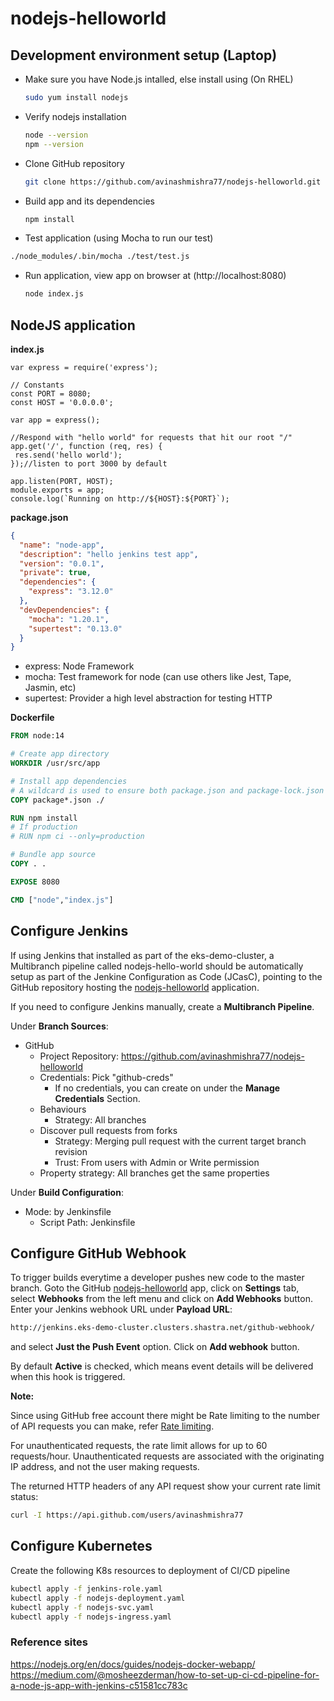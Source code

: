# nodejs-helloworld

## Development environment setup (Laptop)

* Make sure you have Node.js intalled, else install using (On RHEL)

   ```bash
   sudo yum install nodejs
   ```

* Verify nodejs installation

   ```bash
   node --version
   npm --version
   ```

* Clone GitHub repository

   ```bash
   git clone https://github.com/avinashmishra77/nodejs-helloworld.git
   ```

* Build app and its dependencies

   ```bash
   npm install
   ```

* Test application (using Mocha to run our test)

```bash
./node_modules/.bin/mocha ./test/test.js
```

* Run application, view app on browser at (http://localhost:8080)

   ```bash
   node index.js
   ```

## NodeJS application

**index.js**

```nodejs
var express = require('express');

// Constants
const PORT = 8080;
const HOST = '0.0.0.0';
 
var app = express();

//Respond with "hello world" for requests that hit our root "/"
app.get('/', function (req, res) {
 res.send('hello world');
});//listen to port 3000 by default

app.listen(PORT, HOST);
module.exports = app;
console.log(`Running on http://${HOST}:${PORT}`);
```

**package.json**

```json
{
  "name": "node-app",
  "description": "hello jenkins test app",
  "version": "0.0.1",
  "private": true,
  "dependencies": {
    "express": "3.12.0"
  },
  "devDependencies": {
    "mocha": "1.20.1",
    "supertest": "0.13.0"
  }
}
```

* express: Node Framework
* mocha: Test framework for node (can use others like Jest, Tape, Jasmin, etc)
* supertest: Provider a high level abstraction for testing HTTP

**Dockerfile**

```Dockerfile
FROM node:14

# Create app directory
WORKDIR /usr/src/app

# Install app dependencies
# A wildcard is used to ensure both package.json and package-lock.json are copied where available
COPY package*.json ./

RUN npm install
# If production
# RUN npm ci --only=production

# Bundle app source
COPY . .

EXPOSE 8080

CMD ["node","index.js"]
```

## Configure Jenkins

If using Jenkins that installed as part of the eks-demo-cluster, a Multibranch pipeline called nodejs-hello-world should be automatically setup as part of the Jenkine Configuration as Code (JCasC), pointing to the GitHub repository hosting the [nodejs-helloworld](https://github.com/avinashmishra77/nodejs-helloworld.git) application.

If you need to configure Jenkins manually, create a **Multibranch Pipeline**. 

Under **Branch Sources**:

* GitHub
  * Project Repository: https://github.com/avinashmishra77/nodejs-helloworld
  * Credentials: Pick "github-creds"
    * If no credentials, you can create on under the **Manage Credentials** Section.
  * Behaviours
    * Strategy: All branches
  * Discover pull requests from forks
    * Strategy: Merging pull request with the current target branch revision
    * Trust: From users with Admin or Write permission
  * Property strategy: All branches get the same properties

Under **Build Configuration**:

* Mode: by Jenkinsfile
  * Script Path: Jenkinsfile

## Configure GitHub Webhook

To trigger builds everytime a developer pushes new code to the master branch. Goto the GitHub [nodejs-helloworld](https://github.com/avinashmishra77/nodejs-helloworld.git) app, click on **Settings** tab, select **Webhooks** from the left menu and click on **Add Webhooks** button. Enter your Jenkins webhook URL under **Payload URL**:

```bash
http://jenkins.eks-demo-cluster.clusters.shastra.net/github-webhook/
```

and select **Just the Push Event** option. Click on **Add webhook** button.

By default **Active** is checked, which means event details will be delivered when this hook is triggered.

**Note:**

Since using GitHub free account there might be Rate limiting to the number of API requests you can make, refer [Rate limiting](https://docs.github.com/en/rest/overview/resources-in-the-rest-api#rate-limiting).

For unauthenticated requests, the rate limit allows for up to 60 requests/hour. Unauthenticated requests are associated with the originating IP address, and not the user making requests.

The returned HTTP headers of any API request show your current rate limit status:

```bash
curl -I https://api.github.com/users/avinashmishra77
```

## Configure Kubernetes

Create the following K8s resources to deployment of CI/CD pipeline

```bash
kubectl apply -f jenkins-role.yaml
kubectl apply -f nodejs-deployment.yaml
kubectl apply -f nodejs-svc.yaml
kubectl apply -f nodejs-ingress.yaml
```

### Reference sites

https://nodejs.org/en/docs/guides/nodejs-docker-webapp/
https://medium.com/@mosheezderman/how-to-set-up-ci-cd-pipeline-for-a-node-js-app-with-jenkins-c51581cc783c